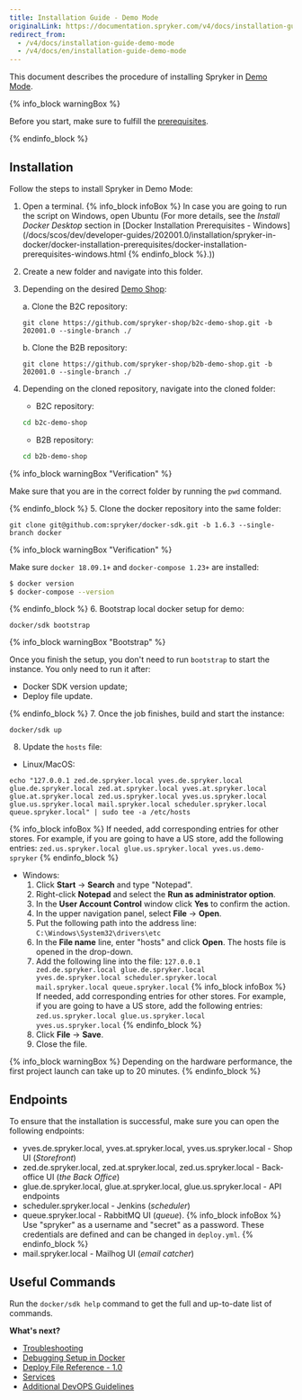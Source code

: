 ```yaml
---
title: Installation Guide - Demo Mode
originalLink: https://documentation.spryker.com/v4/docs/installation-guide-demo-mode
redirect_from:
  - /v4/docs/installation-guide-demo-mode
  - /v4/docs/en/installation-guide-demo-mode
---
```


This document describes the procedure of installing Spryker in [Demo Mode](https://documentation.spryker.com/v4/docs/modes-overview#demo-mode).

{% info_block warningBox %}

Before you start, make sure to fulfill the [prerequisites](/docs/scos/dev/developer-guides/202001.0/installation/spryker-in-docker/docker-installation-prerequisites/docker-installation-prerequisites.html).

{% endinfo_block %}

## Installation 

Follow the steps to install Spryker in Demo Mode:
1. Open a terminal.
{% info_block infoBox %}
In case you are going to run the script on Windows, open Ubuntu (For more details, see the *Install Docker Desktop* section in [Docker Installation Prerequisites - Windows](/docs/scos/dev/developer-guides/202001.0/installation/spryker-in-docker/docker-installation-prerequisites/docker-installation-prerequisites-windows.html
{% endinfo_block %}.))
2. Create a new folder and navigate into this folder.
3. Depending on the desired [Demo Shop](https://documentation.spryker.com/v4/docs/demoshops):

    a. Clone the B2C repository:

    ```shell
    git clone https://github.com/spryker-shop/b2c-demo-shop.git -b 202001.0 --single-branch ./
    ```

    b. Clone the  B2B repository:

    ```shell
    git clone https://github.com/spryker-shop/b2b-demo-shop.git -b 202001.0 --single-branch ./
    ```
4. Depending on the cloned repository, navigate into the cloned folder:
    * B2C repository:
    ```bash
    cd b2c-demo-shop
    ```
    * B2B repository:
    ```bash
    cd b2b-demo-shop
    ```
{% info_block warningBox "Verification" %}

Make sure that you are in the correct folder by running the `pwd` command.

{% endinfo_block %}
5. Clone the docker repository into the same folder:
```shell
git clone git@github.com:spryker/docker-sdk.git -b 1.6.3 --single-branch docker
```
{% info_block warningBox "Verification" %}

Make sure `docker 18.09.1+` and `docker-compose 1.23+` are installed:

```bash
$ docker version
$ docker-compose --version
```

{% endinfo_block %}
6. Bootstrap local docker setup for demo:
```shell
docker/sdk bootstrap
```

 
{% info_block warningBox "Bootstrap" %}

Once you finish the setup, you don't need to run `bootstrap` to start the instance. You only need to run it after:
* Docker SDK version update;
* Deploy file update.

{% endinfo_block %}
7. Once the job finishes, build and start the instance:
```shell
docker/sdk up
```
8. Update the `hosts` file:

  - Linux/MacOS:
```shell
echo "127.0.0.1 zed.de.spryker.local yves.de.spryker.local glue.de.spryker.local zed.at.spryker.local yves.at.spryker.local glue.at.spryker.local zed.us.spryker.local yves.us.spryker.local glue.us.spryker.local mail.spryker.local scheduler.spryker.local queue.spryker.local" | sudo tee -a /etc/hosts
```

{% info_block infoBox %}
If needed, add corresponding entries for other stores. For example, if you are going to have a US store, add the following entries: `zed.us.spryker.local glue.us.spryker.local yves.us.demo-spryker`
{% endinfo_block %}
  - Windows:
    1. Click **Start** → **Search** and type "Notepad".
    2. Right-click **Notepad** and select the **Run as administrator option**.
    3. In the **User Account Control** window click **Yes** to confirm the action.
    4. In the upper navigation panel, select **File** → **Open**.
    5. Put the following path into the address line: `C:\Windows\System32\drivers\etc`
    6. In the **File name** line, enter "hosts" and click **Open**.
    The hosts file is opened in the drop-down.
    7. Add the following line into the file:
`127.0.0.1   zed.de.spryker.local glue.de.spryker.local yves.de.spryker.local scheduler.spryker.local mail.spryker.local queue.spryker.local`
    {% info_block infoBox %}
If needed, add corresponding entries for other stores. For example, if you are going to have a US store, add the following entries: `zed.us.spryker.local glue.us.spryker.local yves.us.spryker.local`
{% endinfo_block %}
    9. Click **File** → **Save**.
    10. Close the file.


{% info_block warningBox %}
Depending on the hardware performance, the first project launch can take up to 20 minutes.
{% endinfo_block %}

## Endpoints

To ensure that the installation is successful, make sure you can open the following endpoints:

* yves.de.spryker.local, yves.at.spryker.local, yves.us.spryker.local - Shop UI (*Storefront*)
* zed.de.spryker.local, zed.at.spryker.local, zed.us.spryker.local - Back-office UI (*the Back Office*)
* glue.de.spryker.local, glue.at.spryker.local, glue.us.spryker.local - API endpoints
* scheduler.spryker.local - Jenkins (*scheduler*)
* queue.spryker.local - RabbitMQ UI (*queue*).
{% info_block infoBox %}
Use "spryker" as a username and "secret" as a password. These credentials are defined and can be changed in `deploy.yml`.
{% endinfo_block %}
* mail.spryker.local - Mailhog UI (*email catcher*)

## Useful Commands

Run the `docker/sdk help` command to get the full and up-to-date list of commands.

**What's next?**
* [Troubleshooting](https://documentation.spryker.com/v4/docs/troubleshooting)
* [Debugging Setup in Docker](/docs/scos/dev/developer-guides/202001.0/installation/spryker-in-docker/debugging-setup-in-docker.html)
* [Deploy File Reference - 1.0](/docs/scos/dev/developer-guides/202001.0/installation/spryker-in-docker/docker-sdk/deploy-file-reference-1.0.html) 
* [Services](/docs/scos/dev/developer-guides/202001.0/installation/spryker-in-docker/configuration/services.html)
* [Additional DevOPS Guidelines](/docs/scos/dev/developer-guides/202001.0/installation/spryker-in-docker/configuration/additional-devops-guidelines.html)
